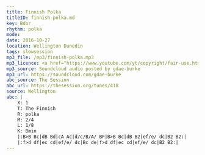 ```yaml
---
title: Finnish Polka
titleID: finnish-polka.md
key: Bdor
rhythm: polka
mode:
date: 2016-10-27
location: Wellington Dunedin
tags: slowsession
mp3_file: /mp3/finnish-polka.mp3
mp3_licence: <a href="https://www.youtube.com/yt/copyright/fair-use.html">Fair Use</a>
mp3_source: Soundcloud audio posted by gdae-burke
mp3_url: https://soundcloud.com/gdae-burke
abc_source: The Session
abc_url: https://thesession.org/tunes/418
source: Wellington
abc: |
    X: 1
    T: The Finnish
    R: polka
    M: 2/4
    L: 1/8
    K: Bmin
    |:B>B Bc|dB Bd|cA Ac|d/c/B/A/ BF|B>B Bc|dB B2|ef/e/ dc|B2 B2:|
    |:f>d df|ec cd|ef/e/ dc|Bc de|f>d df|ec cd|ef/e/ dc|B2 B2:|
---
```

